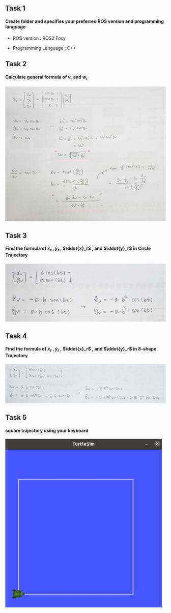## Task 1

#### Create folder and specifies your preferred ROS version and programming language

- ROS version : ROS2 Foxy

- Programming Language : C++

## Task 2

#### Calculate general formula of $v_r$ and $w_r$

![alt text](./Task2.jpg)

## Task 3

#### Find the formula of $\dot{x}_r$ , $\dot{y}_r$ , $\ddot{x}_r$ , and $\ddot{y}_r$ in Circle Trajectory

![alt text](./Task3.JPG)

## Task 4

#### Find the formula of $\dot{x}_r$ , $\dot{y}_r$ , $\ddot{x}_r$ , and $\ddot{y}_r$ in 8-shape Trajectory

![alt text](./Task4.JPG)

## Task 5

#### square trajectory using your keyboard

![alt text](./Task5.jpg)
